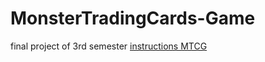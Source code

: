 # MonsterTradingCards-Game

final project of 3rd semester
[instructions MTCG](https://github.com/Jippoxyx/MonsterTradingCards-Game/blob/main/MonsterTradingCards_exercise.pdf)
